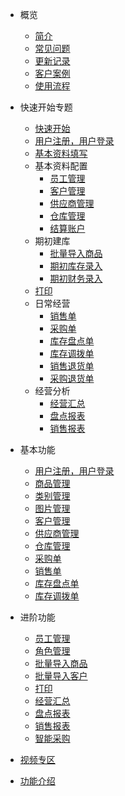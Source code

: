 <!-- docs/_sidebar.md -->

* 概览
    * [简介](README.md)
    * [常见问题](pages/常见问题答疑.md)
    * [更新记录](pages/更新记录.md)
    * [客户案例](pages/客户案例.md) <!-- 甘肃德力西 使用全流程 -->
    * [使用流程](pages/使用流程.md)
    
* 快速开始专题

    * [快速开始](pages/快速开始.md)
    * [用户注册，用户登录](pages/用户注册用户登录.md)
    * [基本资料填写](pages/基本资料填写.md)
    * 基本资料配置
        * [员工管理](pages/员工管理.md)
        * [客户管理](pages/客户管理.md)
        * [供应商管理](pages/供应商管理.md)
        * [仓库管理](pages/仓库管理.md)
        * [结算账户](pages/结算账户.md)  
    * 期初建库
        * [批量导入商品](pages/批量导入商品.md)
        * [期初库存录入](pages/期初库存录入.md)   
        * [期初财务录入](pages/期初财务录入.md)   
    * [打印](pages/打印.md)
    * 日常经营
        * [销售单](pages/销售单.md)  
        * [采购单](pages/采购单.md)
        * [库存盘点单](pages/库存盘点单.md)
        * [库存调拨单](pages/库存调拨单.md)
        * [销售退货单](pages/销售退货单.md)  
        * [采购退货单](pages/采购退货单.md)
    * 经营分析
        * [经营汇总](pages/经营汇总.md)
        * [盘点报表](pages/盘点报表.md)
        * [销售报表](pages/销售报表.md)
        
* 基本功能
    * [用户注册，用户登录](pages/用户注册用户登录.md)
    * [商品管理](pages/商品管理.md)
    * [类别管理](pages/类别管理.md)
    * [图片管理](pages/图片管理.md)
    * [客户管理](pages/客户管理.md)
    * [供应商管理](pages/供应商管理.md)
    * [仓库管理](pages/仓库管理.md)
    * [采购单](pages/采购单.md)
    * [销售单](pages/销售单.md) 
    * [库存盘点单](pages/库存盘点单.md)
    * [库存调拨单](pages/库存调拨单.md)   

* 进阶功能
    * [员工管理](pages/员工管理.md)
    * [角色管理](pages/角色管理.md)
    * [批量导入商品](pages/批量导入商品.md)
    * [批量导入客户](pages/批量导入客户.md)
    * [打印](pages/打印.md)
    * [经营汇总](pages/经营汇总.md)
    * [盘点报表](pages/盘点报表.md)
    * [销售报表](pages/销售报表.md)
    * [智能采购](pages/智能采购.md)

* [视频专区](pages/视频专区.md)
* [功能介绍](pages/功能介绍.md)  <!-- 基本界面，一些截图 -->    


<!-- 
 * 入门   
     * [用户注册，用户登录](pages/用户注册用户登录.md)
     * [期初建库](pages/期初建库.md) 
     * [批量导入商品](pages/批量导入商品.md)
     * [批量导入客户](pages/批量导入客户.md)
     * [供应商管理](pages/供应商管理.md)
     * [仓库管理](pages/仓库管理.md)
     * [采购单](pages/采购单.md)
     * [销售单](pages/销售单.md)    
 * 基本功能
     * [商品管理](pages/商品管理.md)
     * [类别管理](pages/类别管理.md)
     * [客户管理](pages/客户管理.md)
     * [库存盘点单](pages/库存盘点单.md)
     * [库存调拨单](pages/库存调拨单.md)
 * 进阶功能
     * [员工管理](pages/员工管理.md)
     * [角色管理](pages/角色管理.md)
     * [打印](pages/打印.md)
     * [经营汇总](pages/经营汇总.md)
     * [期初建库](pages/期初建库.md) 

 -->    